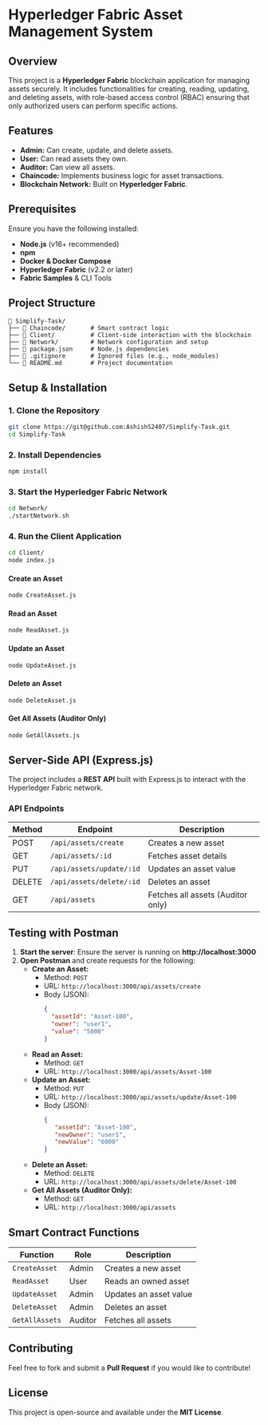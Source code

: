 
# Hyperledger Fabric Asset Management System

## Overview
This project is a **Hyperledger Fabric** blockchain application for managing assets securely. It includes functionalities for creating, reading, updating, and deleting assets, with role-based access control (RBAC) ensuring that only authorized users can perform specific actions.

## Features
- **Admin:** Can create, update, and delete assets.
- **User:** Can read assets they own.
- **Auditor:** Can view all assets.
- **Chaincode:** Implements business logic for asset transactions.
- **Blockchain Network:** Built on **Hyperledger Fabric**.

## Prerequisites
Ensure you have the following installed:
- **Node.js** (v16+ recommended)
- **npm** 
- **Docker & Docker Compose**
- **Hyperledger Fabric** (v2.2 or later)
- **Fabric Samples** & CLI Tools

## Project Structure
```
📂 Simplify-Task/
├── 📂 Chaincode/       # Smart contract logic
├── 📂 Client/          # Client-side interaction with the blockchain
├── 📂 Network/         # Network configuration and setup
├── 📜 package.json     # Node.js dependencies
├── 📜 .gitignore       # Ignored files (e.g., node_modules)
└── 📜 README.md        # Project documentation
```

## Setup & Installation
### 1. Clone the Repository
```sh
git clone https://git@github.com:AshishS2407/Simplify-Task.git
cd Simplify-Task
```

### 2. Install Dependencies
```sh
npm install
```

### 3. Start the Hyperledger Fabric Network
```sh
cd Network/
./startNetwork.sh
```

### 4. Run the Client Application
```sh
cd Client/
node index.js
```

#### Create an Asset
```sh
node CreateAsset.js
```

#### Read an Asset
```sh
node ReadAsset.js
```

#### Update an Asset
```sh
node UpdateAsset.js
```

#### Delete an Asset
```sh
node DeleteAsset.js
```

#### Get All Assets (Auditor Only)
```sh
node GetAllAssets.js
```



## Server-Side API (Express.js)
The project includes a **REST API** built with Express.js to interact with the Hyperledger Fabric network.

### API Endpoints
| Method | Endpoint | Description |
|--------|---------|-------------|
| POST | `/api/assets/create` | Creates a new asset |
| GET | `/api/assets/:id` | Fetches asset details |
| PUT | `/api/assets/update/:id` | Updates an asset value |
| DELETE | `/api/assets/delete/:id` | Deletes an asset |
| GET | `/api/assets` | Fetches all assets (Auditor only) |

## Testing with Postman
1. **Start the server**: Ensure the server is running on **http://localhost:3000**
2. **Open Postman** and create requests for the following:
   - **Create an Asset:**
     - Method: `POST`
     - URL: `http://localhost:3000/api/assets/create`
     - Body (JSON):
       ```json
       {
         "assetId": "Asset-100",
         "owner": "user1",
         "value": "5000"
       }
       ```
   - **Read an Asset:**
     - Method: `GET`
     - URL: `http://localhost:3000/api/assets/Asset-100`
   - **Update an Asset:**
     - Method: `PUT`
     - URL: `http://localhost:3000/api/assets/update/Asset-100`
     - Body (JSON):
       ```json
       {
          "assetId": "Asset-100",
          "newOwner": "user1",
          "newValue": "6000"
       }
       ```
   - **Delete an Asset:**
     - Method: `DELETE`
     - URL: `http://localhost:3000/api/assets/delete/Asset-100`
   - **Get All Assets (Auditor Only):**
     - Method: `GET`
     - URL: `http://localhost:3000/api/assets`

## Smart Contract Functions
| Function       | Role  | Description |
|---------------|-------|-------------|
| `CreateAsset` | Admin | Creates a new asset |
| `ReadAsset`   | User  | Reads an owned asset |
| `UpdateAsset` | Admin | Updates an asset value |
| `DeleteAsset` | Admin | Deletes an asset |
| `GetAllAssets`| Auditor | Fetches all assets |

## Contributing
Feel free to fork and submit a **Pull Request** if you would like to contribute!

## License
This project is open-source and available under the **MIT License**.



